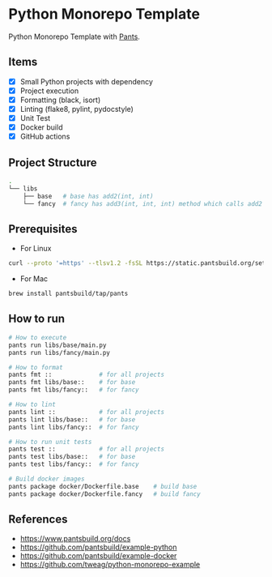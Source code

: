 # Python Monorepo Template

Python Monorepo Template with [Pants](https://www.pantsbuild.org/).

## Items
- [x] Small Python projects with dependency
- [x] Project execution
- [x] Formatting (black, isort)
- [x] Linting (flake8, pylint, pydocstyle)
- [x] Unit Test
- [x] Docker build
- [x] GitHub actions

## Project Structure
```bash
.
└── libs
    ├── base   # base has add2(int, int)
    └── fancy  # fancy has add3(int, int, int) method which calls add2
```

## Prerequisites

- For Linux
```bash
curl --proto '=https' --tlsv1.2 -fsSL https://static.pantsbuild.org/setup/get-pants.sh | bash
```

- For Mac
```bash
brew install pantsbuild/tap/pants
```

## How to run
```bash
# How to execute
pants run libs/base/main.py
pants run libs/fancy/main.py

# How to format
pants fmt ::             # for all projects
pants fmt libs/base::    # for base
pants fmt libs/fancy::   # for fancy

# How to lint
pants lint ::            # for all projects
pants lint libs/base::   # for base
pants lint libs/fancy::  # for fancy

# How to run unit tests
pants test ::            # for all projects
pants test libs/base::   # for base
pants test libs/fancy::  # for fancy

# Build docker images
pants package docker/Dockerfile.base    # build base
pants package docker/Dockerfile.fancy   # build fancy
```

## References
- https://www.pantsbuild.org/docs
- https://github.com/pantsbuild/example-python
- https://github.com/pantsbuild/example-docker
- https://github.com/tweag/python-monorepo-example
